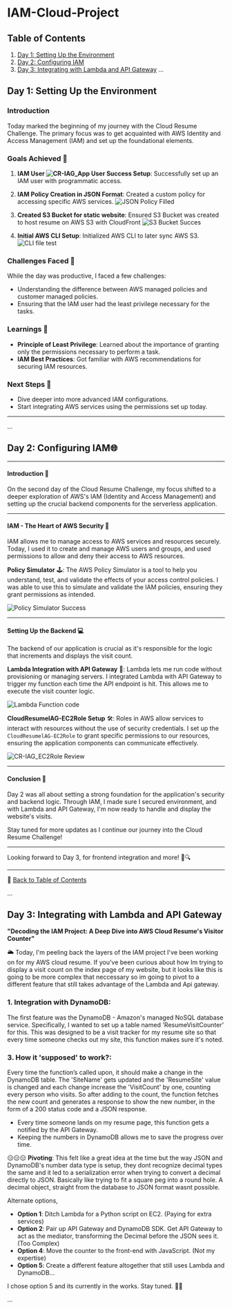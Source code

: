 # IAM-Cloud-Project
## Table of Contents

1. [Day 1: Setting Up the Environment](#day-1-setting-up-the-environment)
2. [Day 2: Configuring IAM](#day-2-configuring-iam)
3. [Day 3: Integrating with Lambda and API Gateway](#day-3-integrating-with-lambda-and-api-gateway)
...
## Day 1: Setting Up the Environment

### Introduction

Today marked the beginning of my journey with the Cloud Resume Challenge. The primary focus was to get acquainted with AWS Identity and Access Management (IAM) and set up the foundational elements.

### Goals Achieved 🎯

1. **IAM User ![CR-IAG_App User Success](https://github.com/alexmerelus/IAM-Cloud-Project/assets/138509128/7e7cb4fe-1d95-4382-b779-c8a2bf7ec72d)
Setup**: Successfully set up an IAM user with programmatic access. 
    
2. **IAM Policy Creation in JSON Format**: Created a custom policy for accessing specific AWS services.
![JSON Policy Filled](https://github.com/alexmerelus/IAM-Cloud-Project/assets/138509128/907f2056-6300-4353-a54e-813a14d619ac)


3. **Created S3 Bucket for static website**: Ensured S3 Bucket was created to host resume on AWS S3 with CloudFront
    ![S3 Bucket Succes](https://github.com/alexmerelus/IAM-Cloud-Project/assets/138509128/76f38c37-0afe-483e-8d2b-2eed3226aa62)


4. **Initial AWS CLI Setup**: Initialized AWS CLI to later sync AWS S3.
  ![CLI file test](https://github.com/alexmerelus/IAM-Cloud-Project/assets/138509128/413b1cf3-8398-4c44-a412-1add4418aed5)



### Challenges Faced 🤔

While the day was productive, I faced a few challenges:
- Understanding the difference between AWS managed policies and customer managed policies.
- Ensuring that the IAM user had the least privilege necessary for the tasks.

### Learnings 📘

- **Principle of Least Privilege**: Learned about the importance of granting only the permissions necessary to perform a task.
- **IAM Best Practices**: Got familiar with AWS recommendations for securing IAM resources.

### Next Steps 🐾

- Dive deeper into more advanced IAM configurations.
- Start integrating AWS services using the permissions set up today.

---


...

## Day 2: Configuring IAM🌐

---

#### **Introduction** 📜

On the second day of the Cloud Resume Challenge, my focus shifted to a deeper exploration of AWS's IAM (Identity and Access Management) and setting up the crucial backend components for the serverless application.

---

#### **IAM - The Heart of AWS Security** 🔐

IAM allows me to manage access to AWS services and resources securely. Today, I used it to create and manage AWS users and groups, and used permissions to allow and deny their access to AWS resources.

**Policy Simulator** 🕹️:
The AWS Policy Simulator is a tool to help you understand, test, and validate the effects of your access control policies. I was able to use this to simulate and validate the IAM policies, ensuring they grant permissions as intended.

![Policy Simulator Success](https://github.com/alexmerelus/IAM-Cloud-Project/assets/138509128/fdda4262-2f44-41d5-bd7d-65f56e6ddd2f)


---

#### **Setting Up the Backend** 💻

The backend of our application is crucial as it's responsible for the logic that increments and displays the visit count.

**Lambda Integration with API Gateway** 🚪:
Lambda lets me run code without provisioning or managing servers. I integrated Lambda with API Gateway to trigger my function each time the API endpoint is hit. This allows me to execute the visit counter logic.

![Lambda Function code](https://github.com/alexmerelus/IAM-Cloud-Project/assets/138509128/6f8f6e94-ad01-4e9e-868d-31992a7a76a6)


**CloudResumelAG-EC2Role Setup** 🛠️:
Roles in AWS allow services to interact with resources without the use of security credentials. I set up the `CloudResumelAG-EC2Role` to grant specific permissions to our resources, ensuring the application components can communicate effectively.

![CR-IAG_EC2Role Review ](https://github.com/alexmerelus/IAM-Cloud-Project/assets/138509128/128b39f6-b6cc-418b-b86e-cfaffe2bc480)


---

#### **Conclusion** 🌟

Day 2 was all about setting a strong foundation for the application's security and backend logic. Through IAM, I made sure I secured environment, and with Lambda and API Gateway, I'm now ready to handle and display the website's visits.

Stay tuned for more updates as I continue our journey into the Cloud Resume Challenge!

---

Looking forward to Day 3, for frontend integration and more! 🚀🔍

---

🔗 [Back to Table of Contents](#IAM-Cloud-Project)

...

## Day 3: Integrating with Lambda and API Gateway

**"Decoding the IAM Project: A Deep Dive into AWS Cloud Resume's Visitor Counter"**

🌥️ Today, I'm peeling back the layers of the IAM project I've been working on for my AWS cloud resume. If you've been curious about how Im trying to display a visit count on the index page of my website, but it looks like this is going to be more complex that neccessary so im going to pivot to a different feature that still takes advantage of the Lambda and Api gateway. 

### 1. **Integration with DynamoDB**:
The first feature was the DynamoDB - Amazon's managed NoSQL database service. Specifically, I wanted to set up a table named 'ResumeVisitCounter' for this. This was designed to be a visit tracker for my resume site so that every time someone checks out my site, this function makes sure it's noted.

### 3. **How it 'supposed' to work?**:
Every time the function’s called upon, it should make a change in the DynamoDB table. The 'SiteName' gets updated and the 'ResumeSite' value is changed and each change increase the 'VisitCount' by one, counting every person who visits. So after adding to the count, the function fetches the new count and generates a response to show the new number, in the form of a 200 status code and a JSON response.

- Every time someone lands on my resume page, this function gets a notified by the API Gateway.
- Keeping the numbers in DynamoDB allows me to save the progress over time.

😑😑😑  **Pivoting**:
This felt like a great idea at the time but the way JSON and DynamoDB's number data type is setup, they dont recognize decimal types the same and it led to a serialization error when trying to convert a decimal directly to JSON. Basically like trying to fit a square peg into a round hole. A decimal object, straight from the database to JSON format wasnt possible.

Alternate options,

- **Option 1**: Ditch Lambda for a Python script on EC2. (Paying for extra services)
- **Option 2**: Pair up API Gateway and DynamoDB SDK. Get API Gateway to act as the mediator, transforming the Decimal before the JSON sees it. (Too Complex)
- **Option 4**: Move the counter to the front-end with JavaScript. (Not my expertise)
- **Option 5**: Create a different feature altogether that still uses Lambda and DynamoDB...

I chose option 5 and its currently in the works. Stay tuned. 👨‍💻

...
